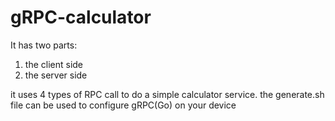# gRPC-calculator

It has two parts:
1) the client side
2) the server side 

it uses 4 types of RPC call to do a simple calculator service.
the generate.sh file can be used to configure gRPC(Go) on your device
